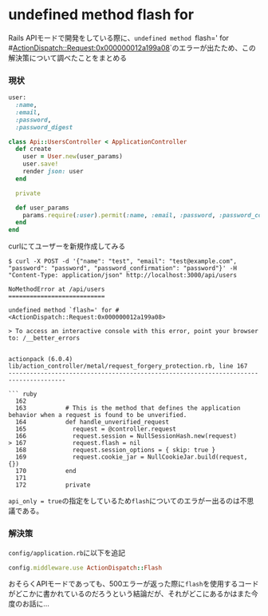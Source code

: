 # undefined method flash for

Rails APIモードで開発をしている際に、`undefined method `flash=' for #<ActionDispatch::Request:0x000000012a199a08>`のエラーが出たため、この解決策について調べたことをまとめる

### 現状

```rb
user:
  :name,
  :email,
  :password,
  :password_digest
```

```rb
class Api::UsersController < ApplicationController
  def create
    user = User.new(user_params)
    user.save!
    render json: user
  end

  private

  def user_params
    params.require(:user).permit(:name, :email, :password, :password_confirmation)
  end
end
```

curlにてユーザーを新規作成してみる

```
$ curl -X POST -d '{"name": "test", "email": "test@example.com", "password": "password", "password_confirmation": "password"}' -H "Content-Type: application/json" http://localhost:3000/api/users

NoMethodError at /api/users
===========================

undefined method `flash=' for #<ActionDispatch::Request:0x000000012a199a08>

> To access an interactive console with this error, point your browser to: /__better_errors


actionpack (6.0.4) lib/action_controller/metal/request_forgery_protection.rb, line 167
--------------------------------------------------------------------------------------

``` ruby
  162
  163           # This is the method that defines the application behavior when a request is found to be unverified.
  164           def handle_unverified_request
  165             request = @controller.request
  166             request.session = NullSessionHash.new(request)
> 167             request.flash = nil
  168             request.session_options = { skip: true }
  169             request.cookie_jar = NullCookieJar.build(request, {})
  170           end
  171
  172           private
```

`api_only = true`の指定をしているため`flash`についてのエラがー出るのは不思議である。

### 解決策

`config/application.rb`に以下を追記

```rb
config.middleware.use ActionDispatch::Flash
```

おそらくAPIモードであっても、500エラーが返った際に`flash`を使用するコードがどこかに書かれているのだろうという結論だが、それがどこにあるかはまた今度のお話に...
